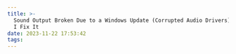 ```yaml
---
title: >-
  Sound Output Broken Due to a Windows Update (Corrupted Audio Drivers) and How
  I Fix It
date: 2023-11-22 17:53:42
tags:
---
```

